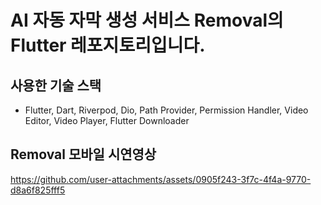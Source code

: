 # AI 자동 자막 생성 서비스 Removal의 Flutter 레포지토리입니다.

## 사용한 기술 스택
- Flutter, Dart, Riverpod, Dio, Path Provider, Permission Handler, Video Editor, Video Player, Flutter Downloader

## Removal 모바일 시연영상

https://github.com/user-attachments/assets/0905f243-3f7c-4f4a-9770-d8a6f825fff5
